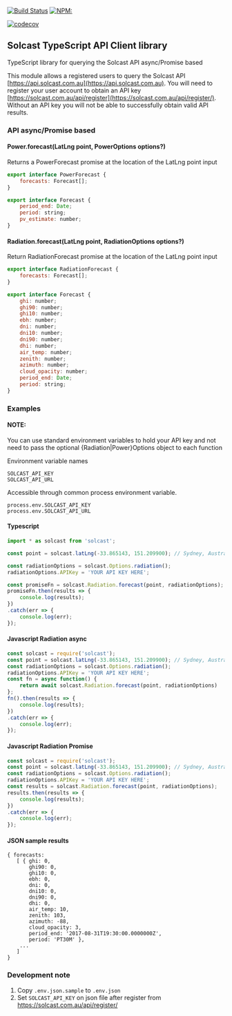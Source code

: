 [![Build Status](https://travis-ci.org/Siliconrob/solcast-ts.svg?branch=master)](https://travis-ci.org/Siliconrob/solcast-ts)
[![NPM:](https://img.shields.io/npm/v/node-npm-template.svg)](https://www.npmjs.com/package/solcast)

[![codecov](https://codecov.io/gh/Siliconrob/solcast-ts/branch/master/graph/badge.svg)](https://codecov.io/gh/Siliconrob/solcast-ts)

## Solcast TypeScript API Client library

TypeScript library for querying the Solcast API async/Promise based

This module allows a registered users to query the Solcast API [https://api.solcast.com.au](https://api.solcast.com.au).  You will need to register your user account to obtain an API key [https://solcast.com.au/api/register](https://solcast.com.au/api/register/).  Without an API key you will not be able to successfully obtain valid API results.


### API async/Promise based
#### Power.forecast(LatLng point, PowerOptions options?)
Returns a PowerForecast promise at the location of the LatLng point input

``` javascript
export interface PowerForecast {
    forecasts: Forecast[];
}

export interface Forecast {
    period_end: Date;
    period: string;
    pv_estimate: number;
}
```

#### Radiation.forecast(LatLng point, RadiationOptions options?)
Return RadiationForecast promise at the location of the LatLng point input

``` javascript
export interface RadiationForecast {
    forecasts: Forecast[];
}

export interface Forecast {
    ghi: number;
    ghi90: number;
    ghi10: number;
    ebh: number;
    dni: number;
    dni10: number;
    dni90: number;
    dhi: number;
    air_temp: number;
    zenith: number;
    azimuth: number;
    cloud_opacity: number;
    period_end: Date;
    period: string;
}
```

### Examples

#### NOTE: 
You can use standard environment variables to hold your API key and not need to pass the optional {Radiation|Power}Options object to each function

Environment variable names
```
SOLCAST_API_KEY
SOLCAST_API_URL
```

Accessible through common process environment variable.
```
process.env.SOLCAST_API_KEY
process.env.SOLCAST_API_URL
```


#### Typescript
``` javascript
import * as solcast from 'solcast';

const point = solcast.latLng(-33.865143, 151.209900); // Sydney, Australia

const radiationOptions = solcast.Options.radiation();
radiationOptions.APIKey = 'YOUR API KEY HERE';

const promiseFn = solcast.Radiation.forecast(point, radiationOptions);
promiseFn.then(results => {
	console.log(results);
})
.catch(err => {
	console.log(err);
});

```

#### Javascript Radiation async
``` javascript
const solcast = require('solcast');
const point = solcast.latLng(-33.865143, 151.209900); // Sydney, Australia
const radiationOptions = solcast.Options.radiation();
radiationOptions.APIKey = 'YOUR API KEY HERE';
const fn = async function() {
	return await solcast.Radiation.forecast(point, radiationOptions)
};
fn().then(results => {
	console.log(results);
})
.catch(err => {
	console.log(err);
});
```

#### Javascript Radiation Promise
``` javascript
const solcast = require('solcast');
const point = solcast.latLng(-33.865143, 151.209900); // Sydney, Australia
const radiationOptions = solcast.Options.radiation();
radiationOptions.APIKey = 'YOUR API KEY HERE';
const results = solcast.Radiation.forecast(point, radiationOptions);
results.then(results => {
    console.log(results);
})
.catch(err => {
    console.log(err);
});
```

#### JSON sample results
```
{ forecasts: 
   [ { ghi: 0,
       ghi90: 0,
       ghi10: 0,
       ebh: 0,
       dni: 0,
       dni10: 0,
       dni90: 0,
       dhi: 0,
       air_temp: 10,
       zenith: 103,
       azimuth: -88,
       cloud_opacity: 3,
       period_end: '2017-08-31T19:30:00.0000000Z',
       period: 'PT30M' },
    ...
   ]
}
```

### Development note
1. Copy `.env.json.sample` to `.env.json` 
2. Set `SOLCAST_API_KEY` on json file after register from <https://solcast.com.au/api/register/>

